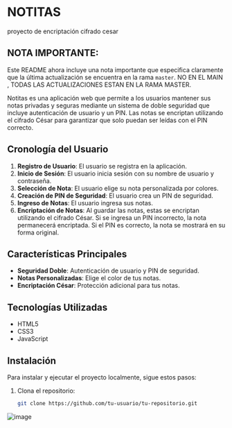 # NOTITAS
proyecto de encriptación cifrado cesar 

## NOTA IMPORTANTE:
Este README ahora incluye una nota importante que especifica claramente que la última actualización se encuentra en la rama `master`.
NO EN EL MAIN , TODAS LAS ACTUALIZACIONES ESTAN EN LA RAMA MASTER.

Notitas es una aplicación web que permite a los usuarios mantener sus notas privadas y seguras mediante un sistema de doble seguridad que incluye autenticación de usuario y un PIN. Las notas se encriptan utilizando el cifrado César para garantizar que solo puedan ser leídas con el PIN correcto.

## Cronología del Usuario

1. **Registro de Usuario**: El usuario se registra en la aplicación.
2. **Inicio de Sesión**: El usuario inicia sesión con su nombre de usuario y contraseña.
3. **Selección de Nota**: El usuario elige su nota personalizada por colores.
4. **Creación de PIN de Seguridad**: El usuario crea un PIN de seguridad.
5. **Ingreso de Notas**: El usuario ingresa sus notas.
6. **Encriptación de Notas**: Al guardar las notas, estas se encriptan utilizando el cifrado César. Si se ingresa un PIN incorrecto, la nota permanecerá encriptada. Si el PIN es correcto, la nota se mostrará en su forma original.

## Características Principales

- **Seguridad Doble**: Autenticación de usuario y PIN de seguridad.
- **Notas Personalizadas**: Elige el color de tus notas.
- **Encriptación César**: Protección adicional para tus notas.

## Tecnologías Utilizadas

- HTML5
- CSS3
- JavaScript

## Instalación

Para instalar y ejecutar el proyecto localmente, sigue estos pasos:

1. Clona el repositorio:
   ```bash
   git clone https://github.com/tu-usuario/tu-repositorio.git

![image](https://github.com/Ericka-25/NOTITAS/assets/80068890/719711c3-709b-4ea8-b96b-f7f744d72ed6)
